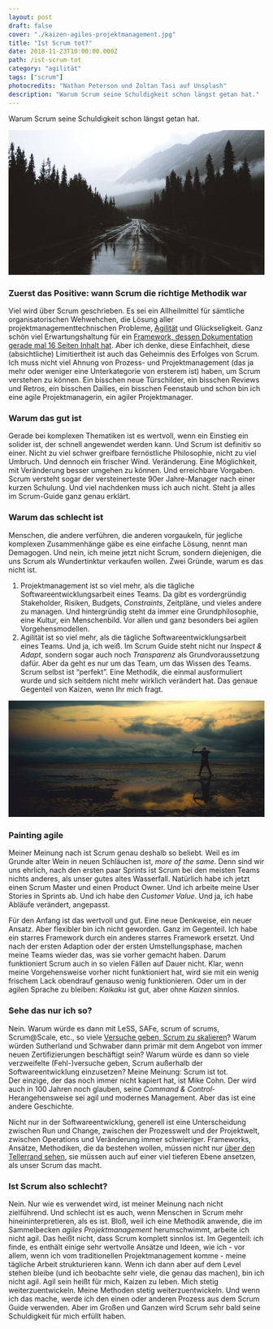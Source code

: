 ```yaml
---
layout: post
draft: false
cover: "./kaizen-agiles-projektmanagement.jpg"
title: "Ist Scrum tot?" 
date: 2018-11-23T10:00:00.000Z
path: /ist-scrum-tot
category: "agilität"
tags: ["scrum"]
photocredits: "Nathan Peterson und Zoltan Tasi auf Unsplash"
description: "Warum Scrum seine Schuldigkeit schon längst getan hat."
---
```


Warum Scrum seine Schuldigkeit schon längst getan hat.

![Kaizen und agiles Projektmanagement](./kaizen-agiles-projektmanagement.jpg)

### Zuerst das Positive: wann Scrum die richtige Methodik war

Viel wird über Scrum geschrieben. Es sei ein Allheilmittel für sämtliche organisatorischen Wehwehchen, die Lösung aller projektmanagementtechnischen Probleme, [Agilität](/was-sind-scrum-und-kanban) und Glückseligkeit. Ganz schön viel Erwartungshaltung für ein [Framework, dessen Dokumentation gerade mal 16 Seiten Inhalt hat](/too-scrum). Aber ich denke, diese Einfachheit, diese (absichtliche) Limitiertheit ist auch das Geheimnis des Erfolges von Scrum. Ich muss nicht viel Ahnung von Prozess- und Projektmanagement (das ja mehr oder weniger eine Unterkategorie von ersterem ist) haben, um Scrum verstehen zu können. Ein bisschen neue Türschilder, ein bisschen Reviews und Retros, ein bisschen Dailies, ein bisschen Feenstaub und schon bin ich eine agile Projektmanagerin, ein agiler Projektmanager.

### Warum das gut ist

Gerade bei komplexen Thematiken ist es wertvoll, wenn ein Einstieg ein solider ist, der schnell angewendet werden kann. Und Scrum ist definitiv so einer. Nicht zu viel schwer greifbare fernöstliche Philosophie, nicht zu viel Umbruch. Und dennoch ein frischer Wind. Veränderung. Eine Möglichkeit, mit Veränderung besser umgehen zu können. Und erreichbare Vorgaben. Scrum versteht sogar der versteinerteste 90er Jahre-Manager nach einer kurzen Schulung. Und viel nachdenken muss ich auch nicht. Steht ja alles im Scrum-Guide ganz genau erklärt.

### Warum das schlecht ist

Menschen, die andere verführen, die anderen vorgaukeln, für jegliche komplexen Zusammenhänge gäbe es eine einfache Lösung, nennt man Demagogen. Und nein, ich meine jetzt nicht Scrum, sondern diejenigen, die uns Scrum als Wundertinktur verkaufen wollen. Zwei Gründe, warum es das nicht ist.

1. Projektmanagement ist so viel mehr, als die tägliche Softwareentwicklungsarbeit eines Teams. Da gibt es vordergründig Stakeholder, Risiken, Budgets, _Constraints_, Zeitpläne, und vieles andere zu managen. Und hintergründig steht da immer eine Grundphilosophie, eine Kultur, ein Menschenbild. Vor allen und ganz besonders bei agilen Vorgehensmodellen.
2. Agilität ist so viel mehr, als die tägliche Softwareentwicklungsarbeit eines Teams. Und ja, ich weiß. Im Scrum Guide steht nicht nur _Inspect & Adapt_, sondern sogar auch noch _Transparenz_ als Grundvoraussetzung dafür. Aber da geht es nur um das Team, um das Wissen des Teams. Scrum selbst ist “perfekt”. Eine Methodik, die einmal ausformuliert wurde und sich seitdem nicht mehr wirklich verändert hat. Das genaue Gegenteil von Kaizen, wenn Ihr mich fragt.

![Kaikaku und agiles Projektmanagement](./kyudo-kaikakau-agiles-projektmanagement.jpg)

### Painting agile

Meiner Meinung nach ist Scrum genau deshalb so beliebt. Weil es im Grunde alter Wein in neuen Schläuchen ist, _more of the same_. Denn sind wir uns ehrlich, nach den ersten paar Sprints ist Scrum bei den meisten Teams nichts anderes, als unser gutes altes Wasserfall. Natürlich habe ich jetzt einen Scrum Master und einen Product Owner. Und ich arbeite meine User Stories in Sprints ab. Und ich habe den _Customer Value_. Und ja, ich habe Abläufe verändert, angepasst.

Für den Anfang ist das wertvoll und gut. Eine neue Denkweise, ein neuer Ansatz. Aber flexibler bin ich nicht geworden. Ganz im Gegenteil. Ich habe ein starres Framework durch ein anderes starres Framework ersetzt. Und nach der ersten Adaption oder der ersten Umstellungsphase, machen meine Teams wieder das, was sie vorher gemacht haben. Darum funktioniert Scrum auch in so vielen Fällen auf Dauer nicht. Klar, wenn meine Vorgehensweise vorher nicht funktioniert hat, wird sie mit ein wenig frischem Lack obendrauf genauso wenig funktionieren. Oder um in der agilen Sprache zu bleiben: _Kaikaku_ ist gut, aber ohne _Kaizen_ sinnlos.

### Sehe das nur ich so?

Nein. Warum würde es dann mit LeSS, SAFe, scrum of scrums, Scrum@Scale, etc., so viele [Versuche geben, Scrum zu skalieren](/scaling-scrum)? Warum würden Sutherland und Schwaber dann primär mit dem Angebot von immer neuen Zertifizierungen beschäftigt sein? Warum würde es dann so viele verzweifelte (Fehl-)versuche geben, Scrum außerhalb der Softwareentwicklung einzusetzen? Meine Meinung: Scrum ist tot.  
Der einzige, der das noch immer nicht kapiert hat, ist Mike Cohn. Der wird auch in 100 Jahren noch glauben, seine _Command & Control_-Herangehensweise sei agil und modernes Management. Aber das ist eine andere Geschichte.

Nicht nur in der Softwareentwicklung, generell ist eine Unterscheidung zwischen Run und Change, zwischen der Prozesswelt und der Projektwelt, zwischen Operations und Veränderung immer schwieriger. Frameworks, Ansätze, Methodiken, die da bestehen wollen, müssen nicht nur [über den Tellerrand sehen](/modernes-projektmanagement), sie müssen auch auf einer viel tieferen Ebene ansetzen, als unser Scrum das macht.

### Ist Scrum also schlecht?

Nein. Nur wie es verwendet wird, ist meiner Meinung nach nicht zielführend. Und schlecht ist es auch, wenn Menschen in Scrum mehr hineininterpretieren, als es ist. Bloß, weil ich eine Methodik anwende, die im Sammelbecken _agiles Projektmanagement_ herumschwimmt, arbeite ich nicht agil. Das heißt nicht, dass Scrum komplett sinnlos ist. Im Gegenteil: ich finde, es enthält einige sehr wertvolle Ansätze und Ideen, wie ich - vor allem, wenn ich vom traditionellen Projektmanagement komme - meine tägliche Arbeit strukturieren kann. Wenn ich dann aber auf dem Level stehen bleibe (und ich beobachte sehr viele, die genau das machen), bin ich nicht agil. Agil sein heißt für mich, Kaizen zu leben. Mich stetig weiterzuentwickeln. Meine Methoden stetig weiterzuentwickeln. Und wenn ich das mache, werde ich den einen oder anderen Prozess aus dem Scrum Guide verwenden. Aber im Großen und Ganzen wird Scrum sehr bald seine Schuldigkeit für mich erfüllt haben.
